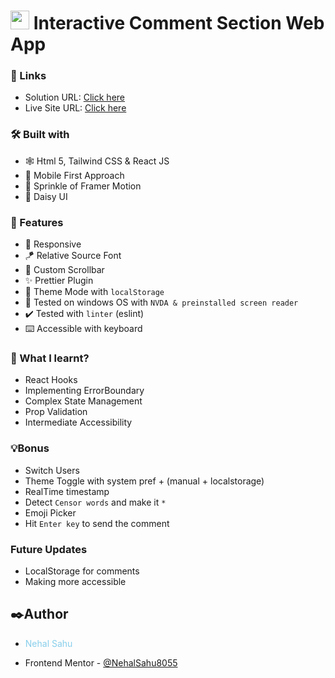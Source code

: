 # <img src="https://cdn.iconscout.com/icon/free/png-512/free-react-1-282599.png?f=avif&w=512" width="30"/> Interactive Comment Section Web App

### 🔗 Links

- Solution URL: [Click here](https://github.com/NehalSahu8055)
- Live Site URL: [Click here](https://interactive-comment-section-nehal.netlify.app/)

### 🛠️ Built with

- 🕸️ Html 5, Tailwind CSS & React JS
- 📱 Mobile First Approach
- 🎥 Sprinkle of Framer Motion
- 🤹 Daisy UI

### 🎨 Features

- 💯 Responsive
- 🪁 Relative Source Font
- 💈 Custom Scrollbar
- ✨ Prettier Plugin
- 🔁 Theme Mode with `localStorage`
- 🧏 Tested on windows OS with `NVDA & preinstalled screen reader`
- ✔️ Tested with `linter` (eslint)
- ⌨️ Accessible with keyboard

### 📜 What I learnt?

- React Hooks
- Implementing ErrorBoundary
- Complex State Management
- Prop Validation
- Intermediate Accessibility

### 💡Bonus

- Switch Users
- Theme Toggle with system pref + (manual + localstorage)
- RealTime timestamp
- Detect `Censor words` and make it `*`
- Emoji Picker
- Hit `Enter key` to send the comment

### Future Updates

- LocalStorage for comments
- Making more accessible


## ✒️Author

- <p style="color:skyblue">Nehal Sahu</p>
- Frontend Mentor - [@NehalSahu8055](https://www.frontendmentor.io/profile/NehalSahu8055)
